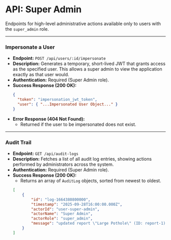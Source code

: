 # API: Super Admin

Endpoints for high-level administrative actions available only to users with the `super_admin` role.

---

### Impersonate a User

-   **Endpoint:** `POST /api/users/:id/impersonate`
-   **Description:** Generates a temporary, short-lived JWT that grants access as the specified user. This allows a super admin to view the application exactly as that user would.
-   **Authentication:** Required (Super Admin role).
-   **Success Response (200 OK):**
    ```json
    {
      "token": "impersonation_jwt_token",
      "user": { "...Impersonated User Object..." }
    }
    ```
-   **Error Response (404 Not Found):**
    -   Returned if the user to be impersonated does not exist.

---

### Audit Trail

-   **Endpoint:** `GET /api/audit-logs`
-   **Description:** Fetches a list of all audit log entries, showing actions performed by administrators across the system.
-   **Authentication:** Required (Super Admin role).
-   **Success Response (200 OK):**
    -   Returns an array of `AuditLog` objects, sorted from newest to oldest.
    ```json
    [
        {
            "id": "log-1664380800000",
            "timestamp": "2025-09-28T16:00:00.000Z",
            "actorId": "user-super-admin",
            "actorName": "Super Admin",
            "actorRole": "super_admin",
            "message": "updated report \"Large Pothole\" (ID: report-1)."
        }
    ]
    ```
